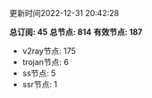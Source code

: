更新时间2022-12-31 20:42:28

**总订阅: 45**
**总节点: 814**
**有效节点: 187**
- v2ray节点: 175
- trojan节点: 6
- ss节点: 5
- ssr节点: 1
